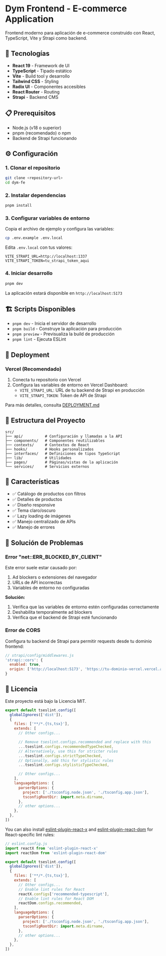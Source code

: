 # Dym Frontend - E-commerce Application

Frontend moderno para aplicación de e-commerce construido con React, TypeScript, Vite y Strapi como backend.

## 🚀 Tecnologías

- **React 19** - Framework de UI
- **TypeScript** - Tipado estático
- **Vite** - Build tool y desarrollo
- **Tailwind CSS** - Styling
- **Radix UI** - Componentes accesibles
- **React Router** - Routing
- **Strapi** - Backend CMS

## 📋 Prerequisitos

- Node.js (v18 o superior)
- pnpm (recomendado) o npm
- Backend de Strapi funcionando

## ⚙️ Configuración

### 1. Clonar el repositorio

```bash
git clone <repository-url>
cd dym-fe
```

### 2. Instalar dependencias

```bash
pnpm install
```

### 3. Configurar variables de entorno

Copia el archivo de ejemplo y configura las variables:

```bash
cp .env.example .env.local
```

Edita `.env.local` con tus valores:

```env
VITE_STRAPI_URL=http://localhost:1337
VITE_STRAPI_TOKEN=tu_strapi_token_aqui
```

### 4. Iniciar desarrollo

```bash
pnpm dev
```

La aplicación estará disponible en `http://localhost:5173`

## 🏗️ Scripts Disponibles

- `pnpm dev` - Inicia el servidor de desarrollo
- `pnpm build` - Construye la aplicación para producción
- `pnpm preview` - Previsualiza la build de producción
- `pnpm lint` - Ejecuta ESLint

## 🚀 Deployment

### Vercel (Recomendado)

1. Conecta tu repositorio con Vercel
2. Configura las variables de entorno en Vercel Dashboard:
   - `VITE_STRAPI_URL`: URL de tu backend de Strapi en producción
   - `VITE_STRAPI_TOKEN`: Token de API de Strapi

Para más detalles, consulta [DEPLOYMENT.md](./DEPLOYMENT.md)

## 📁 Estructura del Proyecto

```
src/
├── api/          # Configuración y llamadas a la API
├── components/   # Componentes reutilizables
├── contexts/     # Contextos de React
├── hooks/        # Hooks personalizados
├── interfaces/   # Definiciones de tipos TypeScript
├── lib/          # Utilidades
├── pages/        # Páginas/vistas de la aplicación
└── services/     # Servicios externos
```

## 🔧 Características

- ✅ Catálogo de productos con filtros
- ✅ Detalles de productos
- ✅ Diseño responsive
- ✅ Tema claro/oscuro
- ✅ Lazy loading de imágenes
- ✅ Manejo centralizado de APIs
- ✅ Manejo de errores

## 🐛 Solución de Problemas

### Error "net::ERR_BLOCKED_BY_CLIENT"

Este error suele estar causado por:
1. Ad blockers o extensiones del navegador
2. URLs de API incorrectas
3. Variables de entorno no configuradas

**Solución:**
1. Verifica que las variables de entorno estén configuradas correctamente
2. Deshabilita temporalmente ad blockers
3. Verifica que el backend de Strapi esté funcionando

### Error de CORS

Configura tu backend de Strapi para permitir requests desde tu dominio frontend:

```js
// strapi/config/middlewares.js
'strapi::cors': {
  enabled: true,
  origin: ['http://localhost:5173', 'https://tu-dominio-vercel.vercel.app']
}
```

## 📝 Licencia

Este proyecto está bajo la Licencia MIT.

```js
export default tseslint.config([
  globalIgnores(['dist']),
  {
    files: ['**/*.{ts,tsx}'],
    extends: [
      // Other configs...

      // Remove tseslint.configs.recommended and replace with this
      ...tseslint.configs.recommendedTypeChecked,
      // Alternatively, use this for stricter rules
      ...tseslint.configs.strictTypeChecked,
      // Optionally, add this for stylistic rules
      ...tseslint.configs.stylisticTypeChecked,

      // Other configs...
    ],
    languageOptions: {
      parserOptions: {
        project: ['./tsconfig.node.json', './tsconfig.app.json'],
        tsconfigRootDir: import.meta.dirname,
      },
      // other options...
    },
  },
])
```

You can also install [eslint-plugin-react-x](https://github.com/Rel1cx/eslint-react/tree/main/packages/plugins/eslint-plugin-react-x) and [eslint-plugin-react-dom](https://github.com/Rel1cx/eslint-react/tree/main/packages/plugins/eslint-plugin-react-dom) for React-specific lint rules:

```js
// eslint.config.js
import reactX from 'eslint-plugin-react-x'
import reactDom from 'eslint-plugin-react-dom'

export default tseslint.config([
  globalIgnores(['dist']),
  {
    files: ['**/*.{ts,tsx}'],
    extends: [
      // Other configs...
      // Enable lint rules for React
      reactX.configs['recommended-typescript'],
      // Enable lint rules for React DOM
      reactDom.configs.recommended,
    ],
    languageOptions: {
      parserOptions: {
        project: ['./tsconfig.node.json', './tsconfig.app.json'],
        tsconfigRootDir: import.meta.dirname,
      },
      // other options...
    },
  },
])
```
